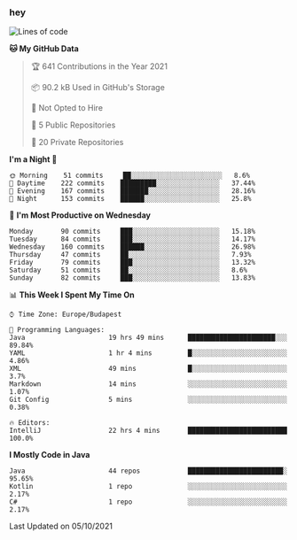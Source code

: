 ### hey

<!--START_SECTION:waka-->
![Lines of code](https://img.shields.io/badge/From%20Hello%20World%20I%27ve%20Written-91192%20lines%20of%20code-blue)

**🐱 My GitHub Data** 

> 🏆 641 Contributions in the Year 2021
 > 
> 📦 90.2 kB Used in GitHub's Storage 
 > 
> 🚫 Not Opted to Hire
 > 
> 📜 5 Public Repositories 
 > 
> 🔑 20 Private Repositories  
 > 
**I'm a Night 🦉** 

```text
🌞 Morning    51 commits     ██░░░░░░░░░░░░░░░░░░░░░░░   8.6% 
🌆 Daytime    222 commits    █████████░░░░░░░░░░░░░░░░   37.44% 
🌃 Evening    167 commits    ███████░░░░░░░░░░░░░░░░░░   28.16% 
🌙 Night      153 commits    ██████░░░░░░░░░░░░░░░░░░░   25.8%

```
📅 **I'm Most Productive on Wednesday** 

```text
Monday       90 commits     ███░░░░░░░░░░░░░░░░░░░░░░   15.18% 
Tuesday      84 commits     ███░░░░░░░░░░░░░░░░░░░░░░   14.17% 
Wednesday    160 commits    ██████░░░░░░░░░░░░░░░░░░░   26.98% 
Thursday     47 commits     ██░░░░░░░░░░░░░░░░░░░░░░░   7.93% 
Friday       79 commits     ███░░░░░░░░░░░░░░░░░░░░░░   13.32% 
Saturday     51 commits     ██░░░░░░░░░░░░░░░░░░░░░░░   8.6% 
Sunday       82 commits     ███░░░░░░░░░░░░░░░░░░░░░░   13.83%

```


📊 **This Week I Spent My Time On** 

```text
⌚︎ Time Zone: Europe/Budapest

💬 Programming Languages: 
Java                     19 hrs 49 mins      ██████████████████████░░░   89.84% 
YAML                     1 hr 4 mins         █░░░░░░░░░░░░░░░░░░░░░░░░   4.86% 
XML                      49 mins             █░░░░░░░░░░░░░░░░░░░░░░░░   3.7% 
Markdown                 14 mins             ░░░░░░░░░░░░░░░░░░░░░░░░░   1.07% 
Git Config               5 mins              ░░░░░░░░░░░░░░░░░░░░░░░░░   0.38%

🔥 Editors: 
IntelliJ                 22 hrs 4 mins       █████████████████████████   100.0%

```

**I Mostly Code in Java** 

```text
Java                     44 repos            ████████████████████████░   95.65% 
Kotlin                   1 repo              ░░░░░░░░░░░░░░░░░░░░░░░░░   2.17% 
C#                       1 repo              ░░░░░░░░░░░░░░░░░░░░░░░░░   2.17%

```



 Last Updated on 05/10/2021
<!--END_SECTION:waka-->
